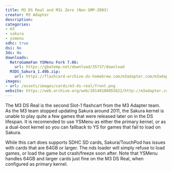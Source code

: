 ```yaml
---
title: M3 DS Real and M3i Zero (Non GMP-Z003)
creator: M3 Adapter
description:
categories:
- m3
- sakura
- ysmenu
sdhc: true
dsi: No
3ds: No
downloads:
  RetroGameFan YSMenu Fork 7.06:
    url: https://gbatemp.net/download/35737/download
  M3DS_Sakura_1.49b.zip:
    url: https://flashcard-archive.ds-homebrew.com/m3adapter.com/m3adapter.com_GMP-Z003_Sakura_1.49a.zip
images:
- url: /assets/images/cards/m3-ds-real/front.png
website: https://web.archive.org/web/20140106055622/http://m3adapter.com/
---
```


The M3 DS Real is the second Slot-1 flashcart from the M3 Adapter team. As the M3 team stopped updating Sakura around 2011, the Sakura kernel is unable to play quite a few games that were released later on in the DS lifespan. It is recomended to use YSMenu as either the primary kernel, or as a dual-boot kernel so you can fallback to YS for games that fail to load on Sakura.

While this cart does supports SDHC SD cards, Sakura/TouchPod has issues with cards that are 64GB or larger. The nds loader will simply refuse to load games, or load the game but crash/freeze soon after. Note that YSMenu handles 64GB and larger cards just fine on the M3 DS Real, when configured as primary kernel.